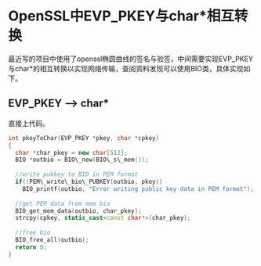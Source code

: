 # OpenSSL中EVP_PKEY与char\*相互转换

最近写的项目中使用了openssl椭圆曲线的签名与验签，中间需要实现EVP_PKEY与char\*的相互转换以实现网络传输，查阅资料发现可以使用BIO类，具体实现如下。

## EVP_PKEY --> char*
直接上代码。


```c++
int pkeyToChar(EVP_PKEY *pkey, char *cpkey)
{
  char *char_pkey = new char[512];
  BIO *outbio = BIO\_new(BIO\_s\_mem());
  
  //write pubkey to BIO in PEM format
  if(!PEM\_write\_bio\_PUBKEY(outbio, pkey))
    BIO_printf(outbio, "Error writing public key data in PEM format");
  
  //get PEM data from mem bio
  BIO_get_mem_data(outbio, char_pkey);
  strcpy(cpkey, static_cast<const char*>(char_pkey);
  
  //free bio
  BIO_free_all(outbio);
  return 0;
}


```

